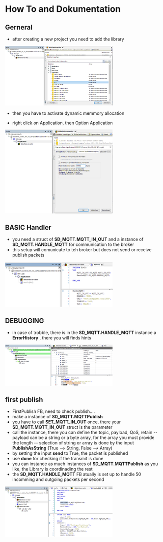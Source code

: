 
# How To and Dokumentation

## __Gerneral__

- after creating a new project you need to add the library

<img src="../_img/ADD_Lib.png" width="350">

- then you have to activate dynamic memmory allocation

- right click on Application, then Option Application 

<img src="../_img/DynMemmory.png" width="350">

## __BASIC Handler__

- you need a struct of __SD_MQTT.MQTT_IN_OUT__ and a instance of __SD_MQTT.HANDLE_MQTT__ for communication to the broker
- this setup will comunicate to teh broker but does not send or receive publish packets

<img src="../_img/HandleMQTT.png" width="350">

## __DEBUGGING__

- in case of trobble, there is in the __SD_MQTT.HANDLE_MQTT__ instance a __ErrorHistory__ , there you will finds hints

<img src="../_img/ErrorHistory.png" width="350">

## __first publish__

- FirstPublish FB, need to check publish....
- make a instance of __SD_MQTT.MQTTPublish__
- you have to call __SET_MQTT_IN_OUT__ once, there your __SD_MQTT.MQTT_IN_OUT__ struct is the parameter
- call the instance, there you can define the topic, payload, QoS, retain
-- payload can be a string or a byte array, for the array you must provide the length
-- selection of string or array is done by the input __PublishAsString__ (True --> String, False --> Array)
- by setting the input __send__ to True, the packet is published
- use __done__ for checking if the transmit is done
- you can instance as much instances of __SD_MQTT.MQTTPublish__ as you like, the Library is coordinading the rest
- the __SD_MQTT.HANDLE_MQTT__ FB atually is set up to handle 50 incomming and outgoing packets per second
 
<img src="../_img/FirstPublish.png" width="350">